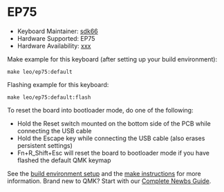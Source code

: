 # EP75

* Keyboard Maintainer: [sdk66](https://github.com/sdk66)
* Hardware Supported: EP75
* Hardware Availability: [xxx](http://www.xxx.com)

Make example for this keyboard (after setting up your build environment):

    make leo/ep75:default
        
Flashing example for this keyboard:

    make leo/ep75:default:flash

To reset the board into bootloader mode, do one of the following:

* Hold the Reset switch mounted on the bottom side of the PCB while connecting the USB cable
* Hold the Escape key while connecting the USB cable (also erases persistent settings)
* Fn+R_Shift+Esc will reset the board to bootloader mode if you have flashed the default QMK keymap

See the [build environment setup](https://docs.qmk.fm/#/getting_started_build_tools) and the [make instructions](https://docs.qmk.fm/#/getting_started_make_guide) for more information. Brand new to QMK? Start with our [Complete Newbs Guide](https://docs.qmk.fm/#/newbs).

